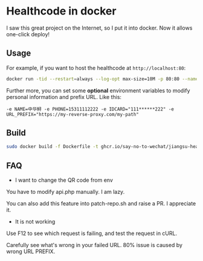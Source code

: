# Healthcode in docker

I saw this great project on the Internet, so I put it into docker. Now it allows one-click deploy! 

## Usage

For example, if you want to host the healthcode at `http://localhost:80`: 

```bash
docker run -tid --restart=always --log-opt max-size=10M -p 80:80 --name healthcode ghcr.io/say-no-to-wechat/jiangsu-health-code-offline-docker:master
```

Further more, you can set some **optional** environment variables to modify personal information and prefix URL. Like this: 

```
-e NAME=中华鲟 -e PHONE=15311112222 -e IDCARD="111******222" -e URL_PREFIX="https://my-reverse-proxy.com/my-path"
```

## Build

```bash
sudo docker build -f Dockerfile -t ghcr.io/say-no-to-wechat/jiangsu-health-code-offline-docker:master .
```

## FAQ

- I want to change the QR code from env

You have to modify api.php manually. I am lazy. 

You can also add this feature into patch-repo.sh and raise a PR. I appreciate it. 

- It is not working

Use F12 to see which request is failing, and test the request in cURL. 

Carefully see what's wrong in your failed URL. 80% issue is caused by wrong URL PREFIX. 

